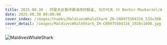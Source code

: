 ```yaml
---
title: 2025.08.30 - 阿里夫达鲁环礁海岸的鲸鲨, 马尔代夫 (© Bachir Moukarzel/Amazing Aerial Agency)
date: 2025.08.30 00:00:00
cover_index: /images/thumbs/MaldivesWhaleShark_ZH-CN9975504316_533x300.jpg
cover_detail: /images/MaldivesWhaleShark_ZH-CN9975504316_1920x1080.jpg
---
```


![MaldivesWhaleShark](/images/MaldivesWhaleShark_ZH-CN9975504316_1920x1080.jpg)
